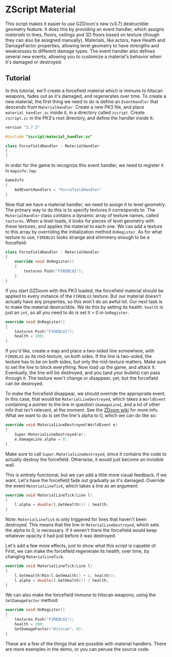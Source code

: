 # ZScript Material #

This script makes it easier to use GZDoom's new (v3.7) destructible geometry feature. It does this by providing an event handler, which assigns *materials* to lines, floors, ceilings and 3D floors based on texture (though they can also be assigned manually). Materials, like actors, have Health and DamageFactor properties, allowing level geometry to have strengths and weaknesses to different damage types. The event handler also defines several new events, allowing you to customize a material's behavior when it's damaged or destroyed.

## Tutorial ##

In this tutorial, we'll create a forcefield material which is immune to hitscan weapons, fades out as it's damaged, and regenerates over time. To create a new material, the first thing we need to do is define an `EventHandler` that descends from `MaterialHandler`. Create a new PK3 file, and place `material_handler.zc` inside it, in a directory called `zscript`. Create `zscript.zc` in the PK3's root directory, and define the handler inside it:

```cpp
version "3.7.2"

#include "zscript/material_handler.zc"

class ForcefieldHandler : MaterialHandler
{
}
```

In order for the game to recognize this event handler, we need to register it in `mapinfo.lmp`:

```cpp
GameInfo
{
    AddEventHandlers = "ForcefieldHandler"
}
```

Now that we have a material handler, we need to assign it to level geometry. The primary way to do this is to specify textures it corresponds to. The `MaterialHandler` class contains a dynamic array of texture names, called `textures`. When a level loads, it looks for pieces of level geometry with these textures, and applies the material to each one. We can add a texture to this array by overriding the initialization method `OnRegister`. As for what texture to use, `FIREBLU1` looks strange and shimmery enough to be a forcefield:

```cpp
class ForcefieldHandler : MaterialHandler
{
    override void OnRegister()
    {
        textures.Push("FIREBLU1");
    }
}
```

If you start GZDoom with this PK3 loaded, the forcefield material should be applied to every instance of the `FIREBLU1` texture. But our material doesn't actually have any properties, so this won't do an awful lot. Our next task is to make the material destructible. We do this by setting its health. `health` is just an `int`, so all you need to do is set it > 0 in `OnRegister`.

```cpp
override void OnRegister()
{
    textures.Push("FIREBLU1");
    health = 200;
}
```

If you'd like, create a map and place a two-sided line somewhere, with `FIREBLU1` as its mid-texture, on both sides. If the line is two-sided, the texture has to be on both sides, but only the mid-texture matters. Make sure to set the line to block everything. Now load up the game, and attack it. Eventually, the line will be destroyed, and you (and your bullets) can pass through it. The texture won't change or disappear, yet, but the forcefield can be destroyed.

To make the forcefield disappear, we should override the appropriate event. In this case, that would be `MaterialLineDestroyed`, which takes a `WorldEvent` containing a pointer to the line in question (`damageLine`), and a lot of other info that isn't relevant, at the moment. See the [ZDoom wiki](https://zdoom.org/wiki/Events_and_handlers) for more info. What we want to do is set the line's alpha to 0, which we can do like so:

```cpp
override void MaterialLineDestroyed(WorldEvent e)
{
    Super.MaterialLineDestroyed(e);
    e.damageLine.alpha = 0;
}
```

Make sure to call `Super.MaterialLineDestroyed`, since it contains the code to actually destroy the forcefield. Otherwise, it would just become an invisible wall.

This is entirely functional, but we can add a little more visual feedback, if we want. Let's have the forcefield fade out gradually as it's damaged. Override the event `MaterialLineTick`, which takes a line as an argument:

```cpp
override void MaterialLineTick(Line l)
{
    l.alpha = double(l.GetHealth()) / health;
}
```

Note: `MaterialLineTick` is only triggered for lines that haven't been destroyed. This means that the line in `MaterialLineDestroyed`, which sets the alpha to 0, is necessary. If it weren't there the forcefield would keep whatever opacity it had just before it was destroyed.

Let's add a few more effects, just to show what this script is capable of. First, we can make the forcefield regenerate its health, over time, by changing `MaterialLineTick`.

```cpp
override void MaterialLineTick(Line l)
{
    l.SetHealth(Min(l.GetHealth() + 1, health));
    l.alpha = double(l.GetHealth()) / health;
}
```

We can also make the forcefield immune to hitscan weapons, using the `SetDamageFactor` method:

```cpp
override void OnRegister()
{
    textures.Push("FIREBLU1");
    health = 200;
    SetDamageFactor("Hitscan", 0);
}
```

These are a few of the things that are possible with material handlers. There are more examples in the demo, or you can peruse the source code.
